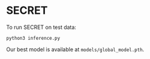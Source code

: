 # SECRET

To run SECRET on test data:

```python3 inference.py```

Our best model is available at ```models/global_model.pth```.


